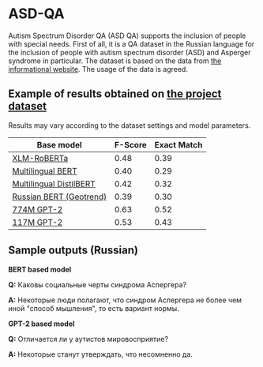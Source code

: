 # ASD-QA

Autism Spectrum Disorder QA (ASD QA) supports the inclusion of people with special needs. First of all, it is a QA dataset in the Russian language for the inclusion of people with autism spectrum disorder (ASD) and Asperger syndrome in particular. The dataset is based on the data from [the informational website](https://aspergers.ru). The usage of the data is agreed.


## Example of results obtained on [the project dataset](https://doi.org/10.6084/m9.figshare.13295831)

Results may vary according to the dataset settings and model parameters.

|Base model | F-Score | Exact Match |
|-----------|---------|---------|
|[XLM-RoBERTa](https://huggingface.co/transformers/model_doc/xlmroberta.html) | 0.48 | 0.39 |
|[Multilingual BERT](https://github.com/google-research/bert/blob/master/multilingual.md) | 0.40 | 0.29 |
|[Multilingual DistilBERT](https://huggingface.co/distilbert-base-multilingual-cased)| 0.42 | 0.32 |
|[Russian BERT (Geotrend)](https://huggingface.co/Geotrend/bert-base-ru-cased)| 0.39 | 0.30 |
|[774M GPT-2](https://github.com/openai/gpt-2) | 0.63 | 0.52 |
|[117M GPT-2](https://github.com/openai/gpt-2) | 0.53 | 0.43 |

## Sample outputs (Russian)

**BERT based model**

**Q:** Каковы социальные черты синдрома Аспергера? 

**A:** Некоторые люди полагают, что синдром Аспергера не более чем иной "способ мышления", то есть вариант нормы.

**GPT-2 based model**

**Q:** Отличается ли у аутистов мировосприятие? 

**A:** Некоторые станут утверждать, что несомненно да.
